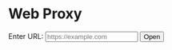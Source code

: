 <!DOCTYPE html>
<html lang="en">
<head>
  <meta charset="UTF-8">
  <meta name="viewport" content="width=device-width, initial-scale=1.0">
  <title>Web Proxy</title>
</head>
<body>
  <h1>Web Proxy</h1>
  <form id="proxyForm">
    <label for="url">Enter URL:</label>
    <input type="text" id="url" name="url" placeholder="https://example.com" required>
    <button type="submit">Open</button>
  </form>
  <script>
    document.getElementById('proxyForm').addEventListener('submit', function(e) {
      e.preventDefault();
      const url = document.getElementById('url').value;
      if (url) {
        window.open(`/proxy?url=${encodeURIComponent(url)}`, '_blank');
      } else {
        alert('Please enter a valid URL.');
      }
    });
  </script>
</body>
</html>
